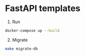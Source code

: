 # FastAPI templates

1. Run

```sh
docker-compose up --build
```

2. Migrate

```sh
make migrate-db
```

